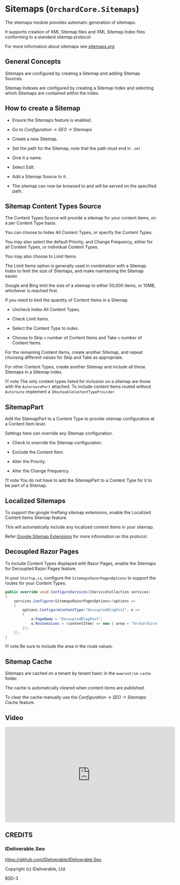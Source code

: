 # Sitemaps (`OrchardCore.Sitemaps`)

The sitemaps module provides automatic generation of sitemaps.

It supports creation of XML Sitemap files and XML Sitemap Index files conforming to a standard sitemap protocol.

For more information about sitemaps see [sitemaps.org](https://www.sitemaps.org/)

## General Concepts

Sitemaps are configured by creating a Sitemap and adding Sitemap Sources.

Sitemap Indexes are configured by creating a Sitemap Index and selecting which Sitemaps are contained within the index.

## How to create a Sitemap

- Ensure the Sitemaps feature is enabled.

- Go to _Configuration -> SEO -> Sitemaps_

- Create a new Sitemap.

- Set the path for the Sitemap, note that the path must end in `.xml`

- Give it a name.

- Select Edit.

- Add a Sitemap Source to it.

- The sitemap can now be browsed to and will be served on the specified path.

## Sitemap Content Types Source

The Content Types Source will provide a sitemap for your content items,
on a per Content Type basis. 

You can choose to Index All Content Types, or specify the Content Types. 

You may also select the default Priority, and Change Frequency, either for all Content Types, 
or individual Content Types.

You may also choose to Limit Items.

The Limit Items option is generally used in combination with a Sitemap Index to limit the size of Sitemaps,
and make maintaining the Sitemap easier. 

Google and Bing limit the size of a sitemap to either 50,000 items, or 10MB, 
whichever is reached first. 

If you need to limit the quantity of Content Items in a Sitemap 

- Uncheck Index All Content Types.

- Check Limit items.

- Select the Content Type to index.

- Choose to Skip `x` number of Content Items and Take `x` number of Content Items. 

For the remaining Content Items, create another Sitemap, and repeat choosing different values for Skip and Take as appropriate.

For other Content Types, create another Sitemap and include all these Sitemaps in a Sitemap index.

!!! note
    The only content types listed for inclusion on a sitemap are those with the `AutoroutePart` attached.
    To include content items routed without `Autoroute` implement a `IRouteableContentTypeProvider`

## SitemapPart

Add the SitemapPart to a Content Type to provide sitemap configuration at a Content Item level.

Settings here can override any Sitemap configuration.

- Check to override the Sitemap configuration.

- Exclude the Content Item.

- Alter the Priority.

- Alter the Change Frequency.

!!! note
    You do not have to add the SitemapPart to a Content Type for it to be part of a Sitemap.

## Localized Sitemaps

To support the google hreflang sitemap extensions, enable the Localized Content Items Sitemap feature.

This will automatically include any localized content items in your sitemap.

Refer [Google Sitemap Extensions](https://support.google.com/webmasters/answer/189077) for more information
on this protocol.

## Decoupled Razor Pages

To include Content Types displayed with Razor Pages, enable the Sitemaps for Decoupled Razor Pages feature.

In your `Startup.cs`, configure the `SitemapsRazorPagesOptions` to support the routes for your Content Types.

```csharp
public override void ConfigureServices(IServiceCollection services)
{
    services.Configure<SitemapsRazorPagesOptions>(options =>
    {
        options.ConfigureContentType("DecoupledBlogPost", o =>
        {
            o.PageName = "DecoupledBlogPost";
            o.RouteValues = (contentItem) => new { area = "OrchardCore.Sitemaps", slug = contentItem.ContentItemId };
        });
    });
}      
```

!!! note
    Be sure to include the area in the route values.

## Sitemap Cache

Sitemaps are cached on a tenant by tenant basic in the `wwwroot/sm-cache` folder.

The cache is automatically cleared when content items are published.

To clear the cache manually use the _Configuration -> SEO -> Sitemaps Cache_ feature.

## Video

<iframe width="560" height="315" src="https://www.youtube.com/embed/fG_rFD0wffw" frameborder="0" allow="accelerometer; autoplay; encrypted-media; gyroscope; picture-in-picture" allowfullscreen></iframe>

## CREDITS

### IDeliverable.Seo

<https://github.com/IDeliverable/IDeliverable.Seo>  

Copyright (c) IDeliverable, Ltd. 

BSD-3
